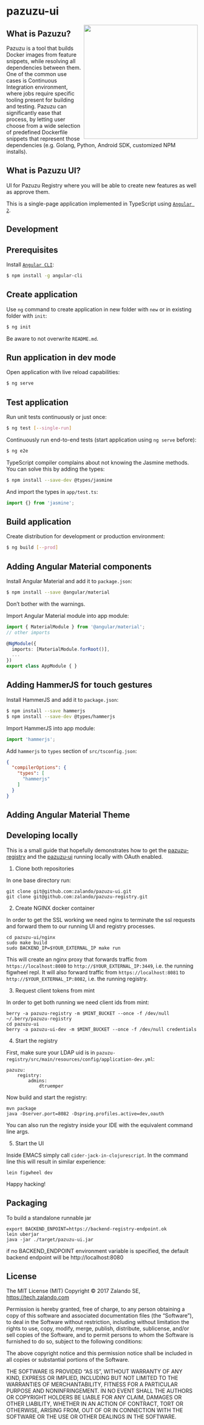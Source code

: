 # pazuzu-ui

<img align="right" height="300" src="/pazuzu-logo.png">

What is Pazuzu?
---------------

Pazuzu is a tool that builds Docker images from feature snippets, while
resolving all dependencies between them. One of the common use cases is
Continuous Integration environment, where jobs require specific tooling present
for building and testing. Pazuzu can significantly ease that process, by letting user
choose from a wide selection of predefined Dockerfile snippets that represent
those dependencies (e.g. Golang, Python, Android SDK, customized NPM installs).

What is Pazuzu UI?
------------------

UI for Pazuzu Registry where you will be able to create new features as well as
approve them.

This is a single-page application implemented in TypeScript using
[`Angular 2`](https://angular.io).

Development
-----------

## Prerequisites

Install [`Angular CLI`](https://cli.angular.io):

```bash
$ npm install -g angular-cli
```

## Create application

Use `ng` command to create application in new folder with `new` or in existing folder with `init`:

```bash
$ ng init
```

Be aware to not overwrite `README.md`.

## Run application in dev mode

Open application with live reload capabilities:

```bash
$ ng serve
```

## Test application

Run unit tests continuously or just once:

```bash
$ ng test [--single-run]
```

Continuously run end-to-end tests (start application using `ng serve` before):

```bash
$ ng e2e
```

TypeScript compiler complains about not knowing the Jasmine methods. You can solve this by adding the types:

```bash
$ npm install --save-dev @types/jasmine
```

And import the types in `app/test.ts`:

```typescript
import {} from 'jasmine';
```

## Build application

Create distribution for development or production environment:

```bash
$ ng build [--prod]
```

## Adding Angular Material components

Install Angular Material and add it to `package.json`:

```bash
$ npm install --save @angular/material
```

Don’t bother with the warnings.

Import Angular Material module into app module:

```typescript
import { MaterialModule } from '@angular/material';
// other imports

@NgModule({
  imports: [MaterialModule.forRoot()],
  ...
})
export class AppModule { }
```

## Adding HammerJS for touch gestures

Install HammerJS and add it to `package.json`:

```bash
$ npm install --save hammerjs
$ npm install --save-dev @types/hammerjs
```

Import HammerJS into app module:

```typescript
import 'hammerjs';
```

Add `hammerjs` to `types` section of `src/tsconfig.json`:

```json
{
  "compilerOptions": {
    "types": [
      "hammerjs"
    ]
  }
}
```

## Adding Angular Material Theme



Developing locally
------------------

This is a small guide that hopefully demonstrates how to get the
[pazuzu-registry](https://github.com/zalando/pazuzu-registry) and the
[pazuzu-ui](https://github.com/zalando/pazuzu-ui) running locally with OAuth
enabled.

1. Clone both repositories

In one base directory run:

    git clone git@github.com:zalando/pazuzu-ui.git
    git clone git@github.com:zalando/pazuzu-registry.git

2. Create NGINX docker container

In order to get the SSL working we need nginx to terminate the ssl requests and
forward them to our running UI and registry processes.

    cd pazuzu-ui/nginx
    sudo make build
    sudo BACKEND_IP=$YOUR_EXTERNAL_IP make run

This will create an nginx proxy that forwards traffic from
`https://localhost:8080` to `http://$YOUR_EXTERNAL_IP:3449`, i.e. the running
figwheel repl. It will also forward traffic from `https://localhost:8081` to
`http://$YOUR_EXTERNAL_IP:8082`, i.e. the running registry.

3. Request client tokens from mint

In order to get both running we need client ids from mint:

    berry -a pazuzu-registry -m $MINT_BUCKET --once -f /dev/null ~/.berry/pazuzu-registry
    cd pazuzu-ui
    berry -a pazuzu-ui-dev -m $MINT_BUCKET --once -f /dev/null credentials

4. Start the registry

First, make sure your LDAP uid is in
`pazuzu-registry/src/main/resources/config/application-dev.yml`:

    pazuzu:
        registry:
            admins:
                dtruemper

Now build and start the registry:

    mvn package
    java -Dserver.port=8082 -Dspring.profiles.active=dev,oauth

You can also run the registry inside your IDE with the equivalent command line
args.

5. Start the UI

Inside EMACS simply call `cider-jack-in-clojurescript`. In the command line
this will result in similar experience:

    lein figwheel dev

Happy hacking!

Packaging
---------

To build a standalone runnable jar

    export BACKEND_ENPOINT=https://backend-registry-endpoint.ok
    lein uberjar
    java -jar ./target/pazuzu-ui.jar

if no BACKEND_ENDPOINT environment variable is specified,
the default backend endpoint will be http://localhost:8080

License
-------

The MIT License (MIT)
Copyright © 2017 Zalando SE, https://tech.zalando.com

Permission is hereby granted, free of charge, to any person obtaining a copy
of this software and associated documentation files (the “Software”), to deal
in the Software without restriction, including without limitation the rights
to use, copy, modify, merge, publish, distribute, sublicense, and/or sell
copies of the Software, and to permit persons to whom the Software is
furnished to do so, subject to the following conditions:

The above copyright notice and this permission notice shall be included in
all copies or substantial portions of the Software.

THE SOFTWARE IS PROVIDED “AS IS”, WITHOUT WARRANTY OF ANY KIND, EXPRESS OR
IMPLIED, INCLUDING BUT NOT LIMITED TO THE WARRANTIES OF MERCHANTABILITY,
FITNESS FOR A PARTICULAR PURPOSE AND NONINFRINGEMENT. IN NO EVENT SHALL THE
AUTHORS OR COPYRIGHT HOLDERS BE LIABLE FOR ANY CLAIM, DAMAGES OR OTHER
LIABILITY, WHETHER IN AN ACTION OF CONTRACT, TORT OR OTHERWISE, ARISING FROM,
OUT OF OR IN CONNECTION WITH THE SOFTWARE OR THE USE OR OTHER DEALINGS IN
THE SOFTWARE.
